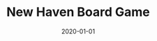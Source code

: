 ---
layout: project
type: project
image: images/new-haven_thumbnail.jpg
title: New Haven Board Game
permalink: projects/newhaven
# All dates must be YYYY-MM-DD format!
date: 2020-01-01
labels:
  - C++
  - CImg
  - GitHub
summary: A recreation of the New Haven board using C++ and the CImg header-only library for visualization. <a href="https://github.com/OmarAlFarajat/New-Haven-Board-Game"><i class="large github icon"></i></a> <a href="https://youtu.be/8jRI4ZnfOsM"><i class="large youtube icon "></i></a>
---